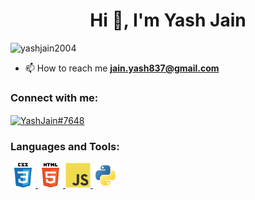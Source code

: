 <h1 align="center">Hi 👋, I'm Yash Jain</h1>


<img align = 'right' src="Coding GIF.gif" alt="" width="400">

<p align="left"> <img src="https://komarev.com/ghpvc/?username=yashjain2004&label=Profile%20views&color=0e75b6&style=flat" alt="yashjain2004" /> </p>

- 📫 How to reach me **jain.yash837@gmail.com**

<h3 align="left">Connect with me:</h3>
<p align="left">
<a href="https://discord.com/users/1025031197220425819" target="blank">
    <img align="center" src="https://raw.githubusercontent.com/rahuldkjain/github-profile-readme-generator/master/src/images/icons/Social/discord.svg" alt="YashJain#7648" height="30" width="40" />
</a>

</p>

<h3 align="left">Languages and Tools:</h3>
<p align="left"> <a href="https://www.w3schools.com/css/" target="_blank" rel="noreferrer"> <img src="https://raw.githubusercontent.com/devicons/devicon/master/icons/css3/css3-original-wordmark.svg" alt="css3" width="40" height="40"/> </a> <a href="https://www.w3.org/html/" target="_blank" rel="noreferrer"> <img src="https://raw.githubusercontent.com/devicons/devicon/master/icons/html5/html5-original-wordmark.svg" alt="html5" width="40" height="40"/> </a> <a href="https://developer.mozilla.org/en-US/docs/Web/JavaScript" target="_blank" rel="noreferrer"> <img src="https://raw.githubusercontent.com/devicons/devicon/master/icons/javascript/javascript-original.svg" alt="javascript" width="40" height="40"/> </a> <a href="https://www.python.org" target="_blank" rel="noreferrer"> <img src="https://raw.githubusercontent.com/devicons/devicon/master/icons/python/python-original.svg" alt="python" width="40" height="40"/> </a> </p>


